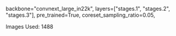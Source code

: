 backbone="convnext_large_in22k",
layers=["stages.1", "stages.2", "stages.3"],
pre_trained=True,
coreset_sampling_ratio=0.05,

Images Used: 1488
